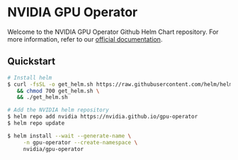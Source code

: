 # NVIDIA GPU Operator

Welcome to the NVIDIA GPU Operator Github Helm Chart repository.
For more information, refer to our [official documentation](https://docs.nvidia.com/datacenter/cloud-native/gpu-operator/overview.html).

## Quickstart
```sh
# Install helm
$ curl -fsSL -o get_helm.sh https://raw.githubusercontent.com/helm/helm/master/scripts/get-helm-3 \
   && chmod 700 get_helm.sh \
   && ./get_helm.sh

# Add the NVIDIA helm repository
$ helm repo add nvidia https://nvidia.github.io/gpu-operator
$ helm repo update

$ helm install --wait --generate-name \
     -n gpu-operator --create-namespace \
     nvidia/gpu-operator
```
